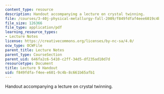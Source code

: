```yaml
---
content_type: resource
description: Handout accompanying a lecture on crystal twinning.
file: /courses/3-40j-physical-metallurgy-fall-2009/f849fdfaf4eee6019c4b8c661b65afb1_MIT3_40JF09_fig09.pdf
file_size: 126366
file_type: application/pdf
learning_resource_types:
- Lecture Notes
license: https://creativecommons.org/licenses/by-nc-sa/4.0/
ocw_type: OCWFile
parent_title: Lecture Notes
parent_type: CourseSection
parent_uid: 646fa2c6-5410-c2ff-34d5-df235ad10d7d
resourcetype: Document
title: Lecture 9 Handout
uid: f849fdfa-f4ee-e601-9c4b-8c661b65afb1
---
```

Handout accompanying a lecture on crystal twinning.